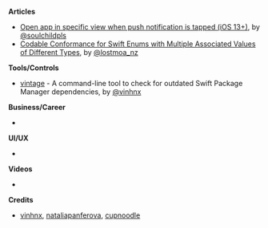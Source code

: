 
**Articles**

* [Open app in specific view when push notification is tapped (iOS 13+)](https://fluffy.es/open-app-in-specific-view-when-push-notification-is-tapped-ios-13/), by [@soulchildpls](https://twitter.com/soulchildpls)
* [Codable Conformance for Swift Enums with Multiple Associated Values of Different Types](https://lostmoa.com/blog/CodableConformanceForSwiftEnumsWithMultipleAssociatedValuesOfDifferentTypes/), by [@lostmoa_nz](https://twitter.com/lostmoa_nz)

**Tools/Controls**

* [vintage](https://github.com/vinhnx/vintage) - A command-line tool to check for outdated Swift Package Manager dependencies, by [@vinhnx](https://twitter.com/vinhnx)

**Business/Career**

* 

**UI/UX**

*

**Videos**

* 

**Credits**

* [vinhnx](https://github.com/vinhnx), [nataliapanferova](https://github.com/nataliapanferova), [cupnoodle](https://github.com/cupnoodle)
